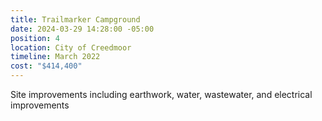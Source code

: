 ```yaml
---
title: Trailmarker Campground
date: 2024-03-29 14:28:00 -05:00
position: 4
location: City of Creedmoor
timeline: March 2022
cost: "$414,400"
---
```


Site improvements including earthwork, water, wastewater, and electrical improvements